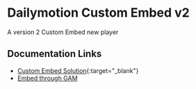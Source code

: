 # Dailymotion Custom Embed v2

A version 2 Custom Embed new player


## Documentation Links

- [Custom Embed Solution](https://dmvs-apac.github.io/custom-embed-v2/){:target="_blank"}
- [Embed through GAM](https://dmvs-apac.github.io/custom-embed-v2/embed_gam)
